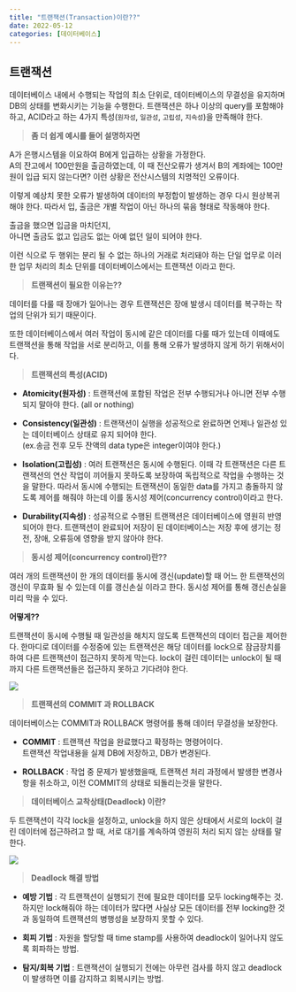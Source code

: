 ```yaml
---
title: "트랜잭션(Transaction)이란??"
date: 2022-05-12
categories: [데이터베이스]
---
```

## 트랜잭션

데이터베이스 내에서 수행되는 작업의 최소 단위로, 데이터베이스의 무결성을 유지하며 DB의 상태를 변화시키는 기능을 수행한다. 트랜잭션은 하나 이상의 query를 포함해야 하고, ACID라고 하는 4가지 특성(`원자성`, `일관성`, `고립성`, `지속성`)을 만족해야 한다.

> **좀 더 쉽게 예시를 들어 설명하자면**

A가 은행시스템을 이요하여 B에게 입급하는 상황을 가정한다.  
A의 잔고에서 100만원을 출금하였는데, 이 때 전산오류가 생겨서 B의 계좌에는 100만원이 입급 되지 않는다면? 이런 상황은 전산시스템의 치명적인 오류이다.

이렇게 예상치 못한 오류가 발생하여 데이터의 부정합이 발생하는 경우 다시 원상복귀 해야 한다. 따라서 입, 출금은 개별 작업이 아닌 하나의 묶음 형태로 작동해야 한다.

출금을 했으면 입금을 마치던지,  
아니면 출금도 없고 입금도 없는 아예 없던 일이 되어야 한다.

이런 식으로 두 행위는 분리 될 수 없는 하나의 거래로 처리돼야 하는 단일 업무로 이러한 업무 처리의 최소 단위를 데이터베이스에서는 트랜잭션 이라고 한다.

> **트랜잭션이 필요한 이유는??**

데이터를 다룰 때 장애가 일어나는 경우 트랜잭션은 장애 발생시 데이터를 복구하는 작업의 단위가 되기 때문이다.

또한 데이터베이스에서 여러 작업이 동시에 같은 데이터를 다룰 때가 있는데 이때에도 트랜잭션을 통해 작업을 서로 분리하고, 이를 통해 오류가 발생하지 않게 하기 위해서이다.

> **트랜잭션의 특성(ACID)**

-   **Atomicity(원자성)** : 트랜잭션에 포함된 작업은 전부 수행되거나 아니면 전부 수행되지 말아야 한다. (all or nothing)
    
-   **Consistency(일관성)** : 트랜잭션이 실행을 성공적으로 완료하면 언제나 일관성 있는 데이터베이스 상태로 유지 되어야 한다.  
    (ex.송금 전후 모두 잔액의 data type은 integer이여야 한다.)
    
-   **Isolation(고립성)** : 여러 트랜잭션은 동시에 수행된다. 이때 각 트랜잭션은 다른 트랜잭션의 연산 작업이 끼어들지 못하도록 보장하여 독립적으로 작업을 수행하는 것을 말한다. 따라서 동시에 수행되는 트랜잭션이 동일한 data를 가지고 충돌하지 않도록 제어를 해줘야 하는데 이를 동시성 제어(concurrency control)이라고 한다.
    
-   **Durability(지속성)** : 성공적으로 수행된 트랜잭션은 데이터베이스에 영원히 반영되어야 한다. 트랜잭션이 완료되어 저장이 된 데이터베이스는 저장 후에 생기는 정전, 장애, 오류등에 영향을 받지 않아야 한다.
    

> **동시성 제어(concurrency control)란??**

여러 개의 트랜잭션이 한 개의 데이터를 동시에 갱신(update)할 때 어느 한 트랜잭션의 갱신이 무효화 될 수 있는데 이를 갱신손실 이라고 한다. 동시성 제어를 통해 갱신손실을 미리 막을 수 있다.

**어떻게??**

트랜잭션이 동시에 수행될 때 일관성을 해치지 않도록 트랜잭션의 데이터 접근을 제어한다. 한마디로 데이터를 수정중에 있는 트랜잭션은 해당 데이터를 lock으로 잠금장치를 하여 다른 트랜잭션이 접근하지 못하게 막는다. lock이 걸린 데이터는 unlock이 될 때까지 다른 트랜잭션들은 접근하지 못하고 기다려야 한다.

![](https://velog.velcdn.com/images/lkdfj6/post/bd322131-91eb-47f6-a959-e93419b75eef/image.png)

> **트랜잭션의 COMMIT 과 ROLLBACK**

데이터베이스는 COMMIT과 ROLLBACK 명령어를 통해 데이터 무결성을 보장한다.

-   **COMMIT** : 트랜잭션 작업을 완료했다고 확정하는 명령어이다.  
    트랜잭션 작업내용을 실제 DB에 저장하고, DB가 변경된다.
    
-   **ROLLBACK** : 작업 중 문제가 발생했을때, 트랜잭션 처리 과정에서 발생한 변경사항을 취소하고, 이전 COMMIT의 상태로 되돌리는것을 말한다.
    

> **데이터베이스 교착상태(Deadlock) 이란?**

두 트랜잭션이 각각 lock을 설정하고, unlock을 하지 않은 상태에서 서로의 lock이 걸린 데이터에 접근하려고 할 때, 서로 대기를 계속하여 영원히 처리 되지 않는 상태를 말한다.

![](https://velog.velcdn.com/images/lkdfj6/post/b33558f2-b896-4666-8265-71baa135ceaa/image.png)

> **Deadlock 해결 방법**

-   **예방 기법** : 각 트랜잭션이 실행되기 전에 필요한 데이터를 모두 locking해주는 것. 하지만 lock해줘야 하는 데이터가 많다면 사실상 모든 데이터를 전부 locking한 것과 동일하여 트랜잭션의 병행성을 보장하지 못할 수 있다.
    
-   **회피 기법** : 자원을 할당할 때 time stamp를 사용하여 deadlock이 일어나지 않도록 회파하는 방법.
    
-   **탐지/회복 기법** : 트랜잭션이 실행되기 전에는 아무런 검사를 하지 않고 deadlock이 발생하면 이를 감지하고 회복시키는 방법.